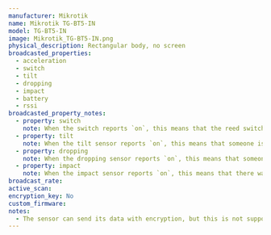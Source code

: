 ```yaml
---
manufacturer: Mikrotik
name: Mikrotik TG-BT5-IN
model: TG-BT5-IN
image: Mikrotik_TG-BT5-IN.png
physical_description: Rectangular body, no screen
broadcasted_properties:
  - acceleration
  - switch
  - tilt
  - dropping
  - impact
  - battery
  - rssi
broadcasted_property_notes:
  - property: switch
    note: When the switch reports `on`, this means that the reed switch was closed at the moment of advertising.
  - property: tilt
    note: When the tilt sensor reports `on`, this means that someone is tilting the device.
  - property: dropping
    note: When the dropping sensor reports `on`, this means that someone is dropping the device.
  - property: impact
    note: When the impact sensor reports `on`, this means that there was an impact at the moment of advertising. The attributes show in which direction the impact occurred.
broadcast_rate:
active_scan:
encryption_key: No
custom_firmware:
notes:
  - The sensor can send its data with encryption, but this is not supported yet. If you want support for encrypted messages, we need information about how the data is encrypted and the encryption key.
---
```

